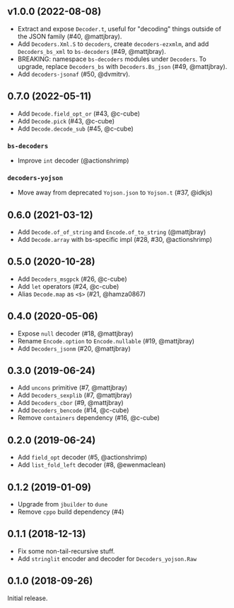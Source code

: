 ## v1.0.0 (2022-08-08)

* Extract and expose `Decoder.t`, useful for "decoding" things outside of the JSON family (#40, @mattjbray).
* Add `Decoders.Xml.S` to `decoders`, create `decoders-ezxmlm`, and add `Decoders_bs_xml` to `bs-decoders` (#49, @mattjbray).
* BREAKING: namespace `bs-decoders` modules under `Decoders`. To upgrade,
  replace `Decoders_bs` with `Decoders.Bs_json` (#49, @mattjbray).
* Add `decoders-jsonaf` (#50, @dvmitrv).

## 0.7.0 (2022-05-11)

* Add `Decode.field_opt_or` (#43, @c-cube)
* Add `Decode.pick` (#43, @c-cube)
* Add `Decode.decode_sub` (#45, @c-cube)

### `bs-decoders`

* Improve `int` decoder (@actionshrimp)

### `decoders-yojson`

* Move away from deprecated `Yojson.json` to `Yojson.t` (#37, @idkjs)

## 0.6.0 (2021-03-12)

* Add `Decode.of_of_string` and `Encode.of_to_string` (@mattjbray)
* Add `Decode.array` with bs-specific impl (#28, #30, @actionshrimp)

## 0.5.0 (2020-10-28)

* Add `Decoders_msgpck` (#26, @c-cube)
* Add `let` operators (#24, @c-cube)
* Alias `Decode.map` as `<$>` (#21, @hamza0867)

## 0.4.0 (2020-05-06)

* Expose `null` decoder (#18, @mattjbray)
* Rename `Encode.option` to `Encode.nullable` (#19, @mattjbray)
* Add `Decoders_jsonm` (#20, @mattjbray)

## 0.3.0 (2019-06-24)

* Add `uncons` primitive (#7, @mattjbray)
* Add `Decoders_sexplib` (#7, @mattjbray)
* Add `Decoders_cbor` (#9, @mattjbray)
* Add `Decoders_bencode` (#14, @c-cube)
* Remove `containers` dependency (#16, @c-cube)

## 0.2.0 (2019-06-24)

* Add `field_opt` decoder (#5, @actionshrimp)
* Add `list_fold_left` decoder (#8, @ewenmaclean)

## 0.1.2 (2019-01-09)

* Upgrade from `jbuilder` to `dune`
* Remove `cppo` build dependency (#4)

## 0.1.1 (2018-12-13)

* Fix some non-tail-recursive stuff.
* Add `stringlit` encoder and decoder for `Decoders_yojson.Raw`

## 0.1.0 (2018-09-26)

Initial release.
